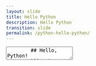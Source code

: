 ```yaml
---
layout: slide
title: Hello Python
description: Hello Python
transition: slide
permalink: /python-hello-python/
---
```

<section data-markdown>
    <textarea data-template>
        ## Hello, Python!
        ```python
        x = 1
        if x == 1:
            # indented four spaces
            print ("x is 1.")
        ```
        > hello.py
        ---
        ## Hello, Python!
        Can be executed from a file:
        ```sh
        $ python hello.py
        x is 1
        ```
        ---
        ## Hello, Python!
        Or interpreted using the REPL:
        ```sh
        $ python
        >>> print ("hello, Python!")
        hello, Python!
        
        ```
        Useful for experimenting. Try it!
        ---
        ## Hello, Python!
        Or using UNIX's shebang syntax:
        ```python
        #!/usr/bin/python
        
        print ("hello from Python!")
        ```
        > hello.py
        
        ```sh
        $ chmod +x hello.py
        $ ./hello.py
        ```
        ---
        ## Next
        [Data Types](https://aisha-glblcd.github.io/material/python-data-types/)
 </textarea>
</section>
